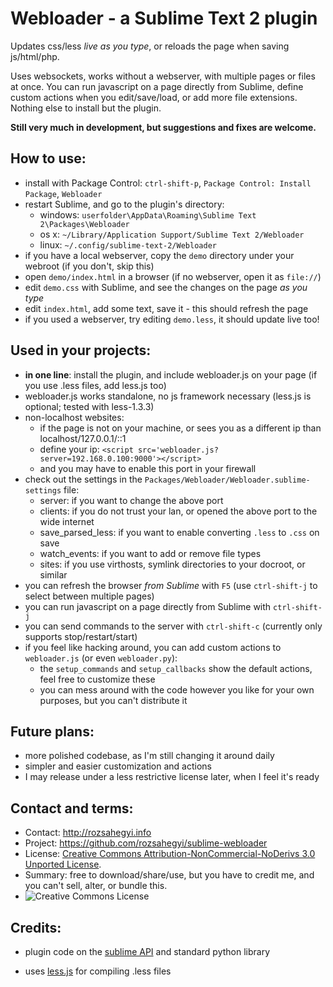 
Webloader - a Sublime Text 2 plugin
===================================

Updates css/less _live as you type_, or reloads the page when saving js/html/php.

Uses websockets, works without a webserver, with multiple pages or files at once. You can run javascript on a page directly from Sublime, define custom actions when you edit/save/load, or add more file extensions. Nothing else to install but the plugin.

__Still very much in development, but suggestions and fixes are welcome.__

How to use:
-----------
- install with Package Control: `ctrl-shift-p`, `Package Control: Install Package`, `Webloader`
- restart Sublime, and go to the plugin's directory:
  - windows: `userfolder\AppData\Roaming\Sublime Text 2\Packages\Webloader`
  - os x: `~/Library/Application Support/Sublime Text 2/Webloader`
  - linux: `~/.config/sublime-text-2/Webloader`
- if you have a local webserver, copy the `demo` directory under your webroot (if you don't, skip this)
- open `demo/index.html` in a browser (if no webserver, open it as `file://`)
- edit `demo.css` with Sublime, and see the changes on the page *as you type*
- edit `index.html`, add some text, save it - this should refresh the page
- if you used a webserver, try editing `demo.less`, it should update live too!

Used in your projects:
----------------------
- __in one line__: install the plugin, and include webloader.js on your page (if you use .less files, add less.js too)
- webloader.js works standalone, no js framework necessary (less.js is optional; tested with less-1.3.3)
- non-localhost websites:
  - if the page is not on your machine, or sees you as a different ip than localhost/127.0.0.1/::1
  - define your ip: `<script src='webloader.js?server=192.168.0.100:9000'></script>`
  - and you may have to enable this port in your firewall
- check out the settings in the `Packages/Webloader/Webloader.sublime-settings` file:
  - server: if you want to change the above port
  - clients: if you do not trust your lan, or opened the above port to the wide internet
  - save\_parsed\_less: if you want to enable converting `.less` to `.css` on save
  - watch_events: if you want to add or remove file types
  - sites: if you use virthosts, symlink directories to your docroot, or similar
- you can refresh the browser _from Sublime_ with `F5` (use `ctrl-shift-j` to select between multiple pages)
- you can run javascript on a page directly from Sublime with `ctrl-shift-j`
- you can send commands to the server with `ctrl-shift-c` (currently only supports stop/restart/start)
- if you feel like hacking around, you can add custom actions to `webloader.js` (or even `webloader.py`):
  - the `setup_commands` and `setup_callbacks` show the default actions, feel free to customize these
  - you can mess around with the code however you like for your own purposes, but you can't distribute it

Future plans:
-------------
- more polished codebase, as I'm still changing it around daily
- simpler and easier customization and actions
- I may release under a less restrictive license later, when I feel it's ready

Contact and terms:
------------------
- Contact: <http://rozsahegyi.info>
- Project: <https://github.com/rozsahegyi/sublime-webloader>
- License: [Creative Commons Attribution-NonCommercial-NoDerivs 3.0 Unported License][license].
- Summary: free to download/share/use, but you have to credit me, and you can't sell, alter, or bundle this.
- ![Creative Commons License][image]

Credits:
--------
- plugin code on the [sublime API] and standard python library
- uses [less.js] for compiling .less files



  [sublime API]: http://www.sublimetext.com/docs/2/api_reference.html
  [less.js]: http://lesscss.org/
  [image]: http://i.creativecommons.org/l/by-nc-nd/3.0/88x31.png
  [license]: http://creativecommons.org/licenses/by-nc-nd/3.0/
